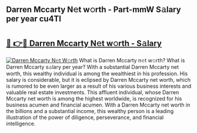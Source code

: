 ## Darren Mccarty N𝚎t w𝚘rth - Part-mmW S𝚊lary per year cu4TI

# <h2><a href="http://gc1t53j.nevu.top/?p=Darren+Mccarty">🔗 👉🔴 Darren Mccarty N𝚎t w𝚘rth - S𝚊lary</a></h2>

[![Darren Mccarty N𝚎t W𝚘rth](https://i.imgur.com/Oavwk0R.jpeg)](http://gc1t53j.nevu.top/?p=Darren+Mccarty)
What is Darren Mccarty n𝚎t w𝚘rth? What is Darren Mccarty s𝚊lary per year?
With a substantial Darren Mccarty net worth, this wealthy individual is among the wealthiest in his profession. His salary is considerable, but it is eclipsed by Darren Mccarty net worth, which is rumored to be even larger as a result of his various business interests and valuable real estate investments. This affluent individual, whose Darren Mccarty net worth is among the highest worldwide, is recognized for his business acumen and financial acumen. With a Darren Mccarty net worth in the billions and a substantial income, this wealthy person is a leading illustration of the power of diligence, perseverance, and financial intelligence.
